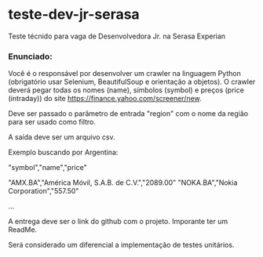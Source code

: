 # teste-dev-jr-serasa
Teste técnido para vaga de Desenvolvedora Jr. na Serasa Experian

### Enunciado:
Você é o responsável por desenvolver um crawler na linguagem Python (obrigatório usar Selenium, BeautifulSoup e orientação a objetos).
O crawler deverá pegar todas os nomes (name), símbolos (symbol) e preços (price (intraday)) do site https://finance.yahoo.com/screener/new.

Deve ser passado o parâmetro de entrada "region" com o nome da região para ser usado como filtro. 

A saída deve ser um arquivo csv.
 

Exemplo buscando por Argentina:

"symbol","name","price"

"AMX.BA","América Móvil, S.A.B. de C.V.","2089.00"
"NOKA.BA","Nokia Corporation","557.50"

...

A entrega deve ser o link do github com o projeto. Imporante ter um ReadMe.

Será considerado um diferencial a implementação de testes unitários.

